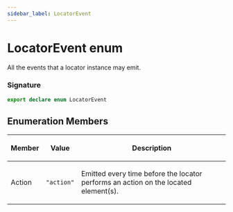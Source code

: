 ```yaml
---
sidebar_label: LocatorEvent
---
```


# LocatorEvent enum

All the events that a locator instance may emit.

### Signature

```typescript
export declare enum LocatorEvent
```

## Enumeration Members

<table><thead><tr><th>

Member

</th><th>

Value

</th><th>

Description

</th></tr></thead>
<tbody><tr><td>

Action

</td><td>

`"action"`

</td><td>

Emitted every time before the locator performs an action on the located element(s).

</td></tr>
</tbody></table>
